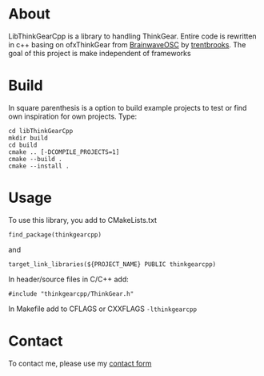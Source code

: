 # About
LibThinkGearCpp is a library to handling ThinkGear. 
Entire code is rewritten in c++ basing on ofxThinkGear from [BrainwaveOSC](https://github.com/trentbrooks/BrainWaveOSC) by [trentbrooks](https://github.com/trentbrooks).
The goal of this project is make independent of frameworks

# Build
In square parenthesis is a option to build example projects to test or find own inspiration for own projects.
Type:
```
cd libThinkGearCpp
mkdir build
cd build
cmake .. [-DCOMPILE_PROJECTS=1]
cmake --build .
cmake --install .
```

# Usage
To use this library, you add to CMakeLists.txt
```
find_package(thinkgearcpp)
```
and
```
target_link_libraries(${PROJECT_NAME} PUBLIC thinkgearcpp)
```

In header/source files in C/C++ add:
```
#include "thinkgearcpp/ThinkGear.h"
```

In Makefile add to CFLAGS or CXXFLAGS ```-lthinkgearcpp```

# Contact
To contact me, please use my [contact form](https://freeshell.de/~arturwro/contact.php?lang=en)
